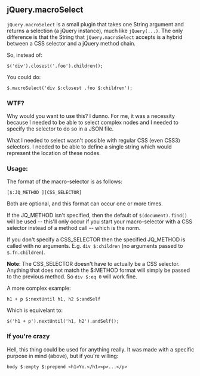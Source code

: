 ## jQuery.macroSelect

`jQuery.macroSelect` is a small plugin that takes one String argument and returns a selection (a jQuery instance), much like `jQuery(...)`. The only difference is that the String that `jQuery.macroSelect` accepts is a hybrid between a CSS selector and a jQuery method chain.

So, instead of:

    $('div').closest('.foo').children();

You could do:

    $.macroSelect('div $:closest .foo $:children');

### WTF?

Why would you want to use this? I dunno. For me, it was a necessity because I needed to be able to select complex nodes and I needed to specify the selector to do so in a JSON file.

What I needed to select wasn't possible with regular CSS (even CSS3) selectors. I needed to be able to define a single string which would represent the location of these nodes. 

### Usage:

The format of the macro-selector is as follows:

	[$:JQ_METHOD ][CSS_SELECTOR]

Both are optional, and this format can occur one or more times.

If the JQ_METHOD isn't specified, then the default of `$(document).find()` will be used -- this'll only occur if you start your macro-selector with a CSS selector instead of a method call -- which is the norm.

If you don't specify a CSS_SELECTOR then the specified JQ_METHOD is called with no arguments. E.g. `div $:children` (no arguments passed to `$.fn.children`).

**Note**: The CSS_SELECTOR doesn't have to actually be a CSS selector. Anything that does not match the $:METHOD format will simply be passed to the previous method. So `div $:eq 0` will work fine.

A more complex example:

	h1 + p $:nextUntil h1, h2 $:andSelf

Which is equivelant to:

	$('h1 + p').nextUntil('h1, h2').andSelf();

### If you're crazy

Hell, this thing could be used for anything really. It was made with a specific purpose in mind (above), but if you're willing:

    body $:empty $:prepend <h1>Yo.</h1><p>...</p>

